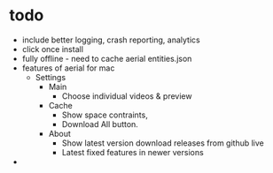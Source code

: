 ﻿# todo
* include better logging, crash reporting, analytics
* click once install
* fully offline - need to cache aerial entities.json
* features of aerial for mac
  * Settings 
    * Main 
      * Choose individual videos & preview
    * Cache 
      * Show space contraints, 
      * Download All button.
    * About
      * Show latest version download releases from github live 
      * Latest fixed features in newer versions
* 


            